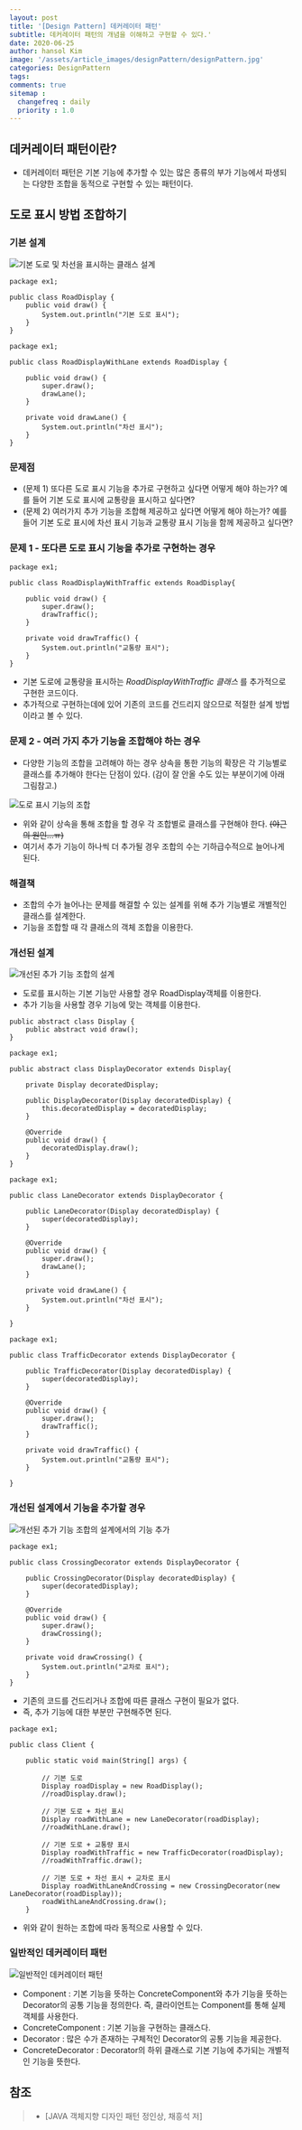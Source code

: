 ```yaml
---
layout: post
title: '[Design Pattern] 데커레이터 패턴'
subtitle: 데커레이터 패턴의 개념을 이해하고 구현할 수 있다.'
date: 2020-06-25
author: hansol Kim
image: '/assets/article_images/designPattern/designPattern.jpg'
categories: DesignPattern
tags: 
comments: true
sitemap :
  changefreq : daily
  priority : 1.0
---
```


## 데커레이터 패턴이란?

* 데커레이터 패턴은 기본 기능에 추가할 수 있는 많은 종류의 부가 기능에서 파생되는 다양한 조합을 동적으로 구현할 수 있는 패턴이다.

## 도로 표시 방법 조합하기

### 기본 설계
![기본 도로 및 차선을 표시하는 클래스 설계](https://user-images.githubusercontent.com/31653025/85703738-9b414480-b71a-11ea-9f04-7742c0a0be1f.JPG)

```
package ex1;

public class RoadDisplay {
	public void draw() {
		System.out.println("기본 도로 표시");
	}
}
```

```
package ex1;

public class RoadDisplayWithLane extends RoadDisplay {
	
	public void draw() {
		super.draw();
		drawLane();
	}

	private void drawLane() {
		System.out.println("차선 표시");
	}
}
```

### 문제점
* (문제 1) 또다른 도로 표시 기능을 추가로 구현하고 싶다면 어떻게 해야 하는가? 예를 들어 기본 도로 표시에 교통량을 표시하고 싶다면?
* (문제 2) 여러가지 추가 기능을 조합해 제공하고 싶다면 어떻게 해야 하는가? 예를 들어 기본 도로 표시에 차선 표시 기능과 교통량 표시 기능을 함께 제공하고 싶다면?

### 문제 1 - 또다른 도로 표시 기능을 추가로 구현하는 경우
```
package ex1;

public class RoadDisplayWithTraffic extends RoadDisplay{
	
	public void draw() {
		super.draw();
		drawTraffic();
	}

	private void drawTraffic() {
		System.out.println("교통량 표시");
	}
}
```
* 기본 도로에 교통량을 표시하는 *RoadDisplayWithTraffic 클래스* 를 추가적으로 구현한 코드이다.
* 추가적으로 구현하는데에 있어 기존의 코드를 건드리지 않으므로 적절한 설계 방법이라고 볼 수 있다.

### 문제 2 - 여러 가지 추가 기능을 조합해야 하는 경우

* 다양한 기능의 조합을 고려해야 하는 경우 상속을 통한 기능의 확장은 각 기능별로 클래스를 추가해야 한다는 단점이 있다. (감이 잘 안올 수도 있는 부분이기에 아래 그림참고.)

![도로 표시 기능의 조합](https://user-images.githubusercontent.com/31653025/85703739-9bd9db00-b71a-11ea-9586-2ad6b4555ee8.JPG)

* 위와 같이 상속을 통해 조합을 할 경우 각 조합별로 클래스를 구현해야 한다. ~~(야근의 원인...ㅠ)~~
* 여기서 추가 기능이 하나씩 더 추가될 경우 조합의 수는 기하급수적으로 늘어나게 된다.

### 해결책
* 조합의 수가 늘어나는 문제를 해결할 수 있는 설계를 위해 추가 기능별로 개별적인 클래스를 설계한다.
* 기능을 조합할 때 각 클래스의 객체 조합을 이용한다.

### 개선된 설계
![개선된 추가 기능 조합의 설계](https://user-images.githubusercontent.com/31653025/85716943-ef9ef100-b727-11ea-9154-9c9b757be4d0.JPG)
* 도로를 표시하는 기본 기능만 사용할 경우 RoadDisplay객체를 이용한다.
* 추가 기능을 사용할 경우 기능에 맞는 객체를 이용한다.

```
public abstract class Display {
	public abstract void draw();
}
```

```
package ex1;

public abstract class DisplayDecorator extends Display{
	
	private Display decoratedDisplay;
	
	public DisplayDecorator(Display decoratedDisplay) {
		this.decoratedDisplay = decoratedDisplay;
	}
	
	@Override
	public void draw() {
		decoratedDisplay.draw();
	}
}
```

```
package ex1;

public class LaneDecorator extends DisplayDecorator {

	public LaneDecorator(Display decoratedDisplay) {
		super(decoratedDisplay);
	}
	
	@Override
	public void draw() {
		super.draw();
		drawLane();
	}
	
	private void drawLane() {
		System.out.println("차선 표시");
	}

}
```

```
package ex1;

public class TrafficDecorator extends DisplayDecorator {

	public TrafficDecorator(Display decoratedDisplay) {
		super(decoratedDisplay);
	}
	
	@Override
	public void draw() {
		super.draw();
		drawTraffic();
	}
	
	private void drawTraffic() {
		System.out.println("교통량 표시");
	}

}
```

### 개선된 설계에서 기능을 추가할 경우
![개선된 추가 기능 조합의 설계에서의 기능 추가](https://user-images.githubusercontent.com/31653025/85716946-f0378780-b727-11ea-8401-3ba439a42f8c.JPG)

```
package ex1;

public class CrossingDecorator extends DisplayDecorator {

	public CrossingDecorator(Display decoratedDisplay) {
		super(decoratedDisplay);
	}
	
	@Override
	public void draw() {
		super.draw();
		drawCrossing();
	}
	
	private void drawCrossing() {
		System.out.println("교차로 표시");
	}
}
```

* 기존의 코드를 건드리거나 조합에 따른 클래스 구현이 필요가 없다.
* 즉, 추가 기능에 대한 부분만 구현해주면 된다.

```
package ex1;

public class Client {

	public static void main(String[] args) {
		
		// 기본 도로
		Display roadDisplay = new RoadDisplay();
		//roadDisplay.draw();
		
		// 기본 도로 + 차선 표시
		Display roadWithLane = new LaneDecorator(roadDisplay);
		//roadWithLane.draw();
		
		// 기본 도로 + 교통량 표시
		Display roadWithTraffic = new TrafficDecorator(roadDisplay);
		//roadWithTraffic.draw();
		
		// 기본 도로 + 차선 표시 + 교차로 표시
		Display roadWithLaneAndCrossing = new CrossingDecorator(new LaneDecorator(roadDisplay));
		roadWithLaneAndCrossing.draw();
	}
```
* 위와 같이 원하는 조합에 따라 동적으로 사용할 수 있다.

### 일반적인 데커레이터 패턴
![일반적인 데커레이터 패턴](https://user-images.githubusercontent.com/31653025/85718797-ced79b00-b729-11ea-860c-006f812e4dbb.JPG)

* Component : 기본 기능을 뜻하는 ConcreteComponent와 추가 기능을 뜻하는 Decorator의 공통 기능을 정의한다. 즉, 클라이언트는 Component를 통해 실제 객체를 사용한다.
* ConcreteComponent : 기본 기능을 구현하는 클래스다.
* Decorator : 많은 수가 존재하는 구체적인 Decorator의 공통 기능을 제공한다.
* ConcreteDecorator : Decorator의 하위 클래스로 기본 기능에 추가되는 개별적인 기능을 뜻한다.

## 참조
> - [JAVA 객체지향 디자인 패턴 정인상, 채흥석 저]